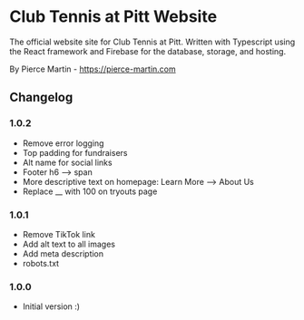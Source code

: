 # Club Tennis at Pitt Website

The official website site for Club Tennis at Pitt. Written with Typescript using the React framework and Firebase for the database, storage, and hosting.

By Pierce Martin - <https://pierce-martin.com>

## Changelog

### 1.0.2

- Remove error logging
- Top padding for fundraisers
- Alt name for social links
- Footer h6 --> span
- More descriptive text on homepage: Learn More --> About Us
- Replace __ with 100 on tryouts page

### 1.0.1

- Remove TikTok link
- Add alt text to all images
- Add meta description
- robots.txt

### 1.0.0

- Initial version :)